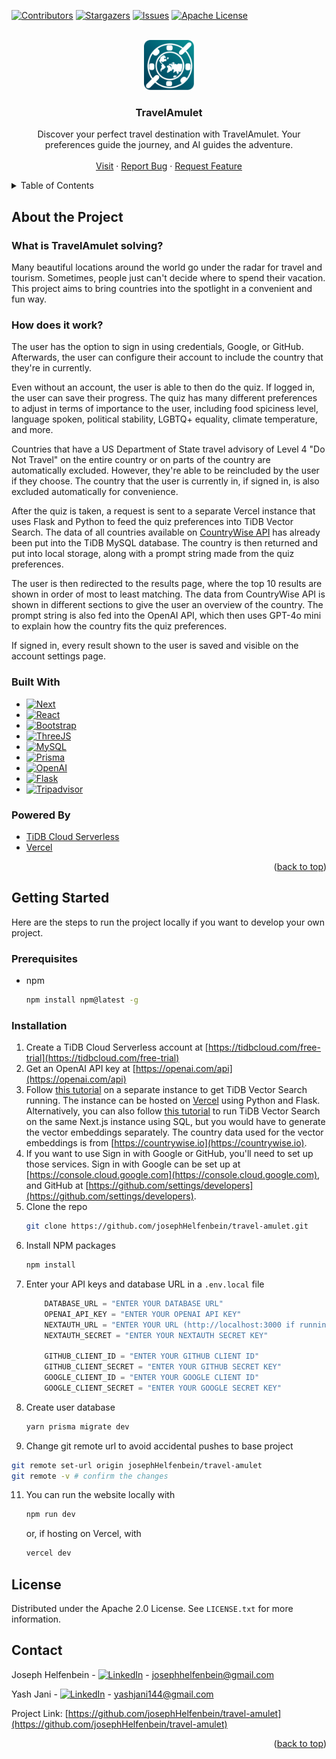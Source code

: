 <!-- Improved compatibility of back to top link: See: https://github.com/othneildrew/Best-README-Template/pull/73 -->
<a id="readme-top"></a>
<!--
*** Thanks for checking out the Best-README-Template. If you have a suggestion
*** that would make this better, please fork the repo and create a pull request
*** or simply open an issue with the tag "enhancement".
*** Don't forget to give the project a star!
*** Thanks again! Now go create something AMAZING! :D
-->



<!-- PROJECT SHIELDS -->
<!--
*** I'm using markdown "reference style" links for readability.
*** Reference links are enclosed in brackets [ ] instead of parentheses ( ).
*** See the bottom of this document for the declaration of the reference variables
*** for contributors-url, forks-url, etc. This is an optional, concise syntax you may use.
*** https://www.markdownguide.org/basic-syntax/#reference-style-links
-->
[![Contributors][contributors-shield]][contributors-url]
[![Stargazers][stars-shield]][stars-url]
[![Issues][issues-shield]][issues-url]
[![Apache License][license-shield]][license-url]



<!-- PROJECT LOGO -->
<br />
<div align="center">
  <a href="https://github.com/josephHelfenbein/travel-amulet">
    <img src="/public/travelamulet-icon.svg" alt="Logo" width="80" height="80">
  </a>

<h3 align="center">TravelAmulet</h3>

  <p align="center">
    Discover your perfect travel destination with TravelAmulet. Your preferences guide the journey, and AI guides the adventure.
    <br />
    <br />
    <a href="https://travelamulet.vercel.app">Visit</a>
    ·
    <a href="https://github.com/josephHelfenbein/travel-amulet/issues/new?labels=bug&template=bug-report---.md">Report Bug</a>
    ·
    <a href="https://github.com/josephHelfenbein/travel-amulet/issues/new?labels=enhancement&template=feature-request---.md">Request Feature</a>
  </p>
</div>



<!-- TABLE OF CONTENTS -->
<details>
  <summary>Table of Contents</summary>
  <ol>
    <li>
      <a href="#about-the-project">About The Project</a>
      <ul>
        <li><a href="#built-with">Built With</a></li>
      </ul>
    </li>
    <li>
      <a href="#getting-started">Getting Started</a>
      <ul>
        <li><a href="#prerequisites">Prerequisites</a></li>
        <li><a href="#installation">Installation</a></li>
      </ul>
    </li>
    <li><a href="#license">License</a></li>
    <li><a href="#contact">Contact</a></li>
  </ol>
</details>



<!-- ABOUT THE PROJECT -->
## About the Project
### What is TravelAmulet solving?

Many beautiful locations around the world go under the radar for travel and tourism. Sometimes, people just can't decide where to spend their vacation. This project aims to bring countries into the spotlight in a convenient and fun way.

### How does it work?

The user has the option to sign in using credentials, Google, or GitHub. Afterwards, the user can configure their account to include the country that they're in currently.

Even without an account, the user is able to then do the quiz. If logged in, the user can save their progress. The quiz has many different preferences to adjust in terms of importance to the user,
including food spiciness level, language spoken, political stability, LGBTQ+ equality, climate temperature, and more. 

Countries that have a US Department of State travel advisory of Level 4 "Do Not Travel" on the entire country or on parts of the country are automatically excluded. However, they're able to be reincluded by the user if they choose. 
The country that the user is currently in, if signed in, is also excluded automatically for convenience.

After the quiz is taken, a request is sent to a separate Vercel instance that uses Flask and Python to feed the quiz preferences into TiDB Vector Search. The data of all countries available on
<a href="https://countrywise.io/">CountryWise API</a> has already been put into the TiDB MySQL database. The country is then returned and put into local storage, along with a prompt string made from the quiz preferences.

The user is then redirected to the results page, where the top 10 results are shown in order of most to least matching. The data from CountryWise API is shown in different sections to give the user an overview
of the country. The prompt string is also fed into the OpenAI API, which then uses GPT-4o mini to explain how the country fits the quiz preferences.

If signed in, every result shown to the user is saved and visible on the account settings page.




### Built With

* [![Next][Next.js]][Next-url]
* [![React][React.js]][React-url]
* [![Bootstrap][Bootstrap.com]][Bootstrap-url]
* [![ThreeJS][ThreeJS]][ThreeJS-url]
* [![MySQL][MySQL]][MySQL-url]
* [![Prisma][Prisma]][Prisma-url]
* [![OpenAI][OpenAI]][OpenAI-url]
* [![Flask][Flask]][Flask-url]
* [![Tripadvisor][Tripadvisor]][Tripadvisor-url]

### Powered By

* <a href="https://tidbcloud.com/free-trial">TiDB Cloud Serverless</a>
* <a href="https://vercel.com">Vercel</a>



<p align="right">(<a href="#readme-top">back to top</a>)</p>




<!-- GETTING STARTED -->
## Getting Started

Here are the steps to run the project locally if you want to develop your own project.

### Prerequisites

* npm
  ```sh
  npm install npm@latest -g
  ```


### Installation

1. Create a TiDB Cloud Serverless account at [https://tidbcloud.com/free-trial](https://tidbcloud.com/free-trial)
2. Get an OpenAI API key at [https://openai.com/api](https://openai.com/api)
3. Follow <a href="https://docs.pingcap.com/tidbcloud/vector-search-integrate-with-langchain">this tutorial</a> on a separate instance to get TiDB Vector Search running. The instance can be hosted on <a href="https://vercel.com">Vercel</a> using Python and Flask. Alternatively, you can also follow <a href="https://docs.pingcap.com/tidbcloud/vector-search-get-started-using-sql">this tutorial</a> to run TiDB Vector Search on the same Next.js instance using SQL, but you would have to generate the vector embeddings separately. The country data used for the vector embeddings is from [https://countrywise.io](https://countrywise.io).
4. If you want to use Sign in with Google or GitHub, you'll need to set up those services. Sign in with Google can be set up at [https://console.cloud.google.com](https://console.cloud.google.com), and GitHub at [https://github.com/settings/developers](https://github.com/settings/developers).
5. Clone the repo
   ```sh
   git clone https://github.com/josephHelfenbein/travel-amulet.git
   ```
6. Install NPM packages
   ```sh
   npm install
   ```
7. Enter your API keys and database URL in a `.env.local` file
   ```js
       DATABASE_URL = "ENTER YOUR DATABASE URL"
       OPENAI_API_KEY = "ENTER YOUR OPENAI API KEY"
       NEXTAUTH_URL = "ENTER YOUR URL (http://localhost:3000 if running locally)"
       NEXTAUTH_SECRET = "ENTER YOUR NEXTAUTH SECRET KEY"
   
       GITHUB_CLIENT_ID = "ENTER YOUR GITHUB CLIENT ID" 
       GITHUB_CLIENT_SECRET = "ENTER YOUR GITHUB SECRET KEY"
       GOOGLE_CLIENT_ID = "ENTER YOUR GOOGLE CLIENT ID"
       GOOGLE_CLIENT_SECRET = "ENTER YOUR GOOGLE SECRET KEY"
   ```
8. Create user database
   ```sh
   yarn prisma migrate dev
   ```
10. Change git remote url to avoid accidental pushes to base project
   ```sh
   git remote set-url origin josephHelfenbein/travel-amulet
   git remote -v # confirm the changes
   ```
11. You can run the website locally with
    ```sh
    npm run dev
    ```
    or, if hosting on Vercel, with
    ```sh
    vercel dev
    ```








<!-- LICENSE -->
## License

Distributed under the Apache 2.0 License. See `LICENSE.txt` for more information.



<!-- CONTACT -->
## Contact

Joseph Helfenbein - [![LinkedIn][linkedin-shield]][linkedin-url-joseph] - josephhelfenbein@gmail.com

Yash Jani - [![LinkedIn][linkedin-shield]][linkedin-url-yash] - yashjani144@gmail.com

Project Link: [https://github.com/josephHelfenbein/travel-amulet](https://github.com/josephHelfenbein/travel-amulet)

<p align="right">(<a href="#readme-top">back to top</a>)</p>





<!-- MARKDOWN LINKS & IMAGES -->
<!-- https://www.markdownguide.org/basic-syntax/#reference-style-links -->
[contributors-shield]: https://img.shields.io/github/contributors/josephHelfenbein/travel-amulet.svg?style=for-the-badge
[contributors-url]: https://github.com/josephHelfenbein/travel-amulet/graphs/contributors
[forks-shield]: https://img.shields.io/github/forks/josephHelfenbein/travel-amulet.svg?style=for-the-badge
[forks-url]: https://github.com/josephHelfenbein/travel-amulet/network/members
[stars-shield]: https://img.shields.io/github/stars/josephHelfenbein/travel-amulet.svg?style=for-the-badge
[stars-url]: https://github.com/josephHelfenbein/travel-amulet/stargazers
[issues-shield]: https://img.shields.io/github/issues/josephHelfenbein/travel-amulet.svg?style=for-the-badge
[issues-url]: https://github.com/josephHelfenbein/travel-amulet/issues
[license-shield]: https://img.shields.io/github/license/josephHelfenbein/travel-amulet.svg?style=for-the-badge
[license-url]: https://github.com/josephHelfenbein/travel-amulet/blob/master/LICENSE.txt
[linkedin-shield]: https://img.shields.io/badge/-LinkedIn-0A66C2.svg?style=for-the-badge&logo=linkedin&logoColor=white
[linkedin-url-joseph]: https://linkedin.com/in/joseph-j-helfenbein
[linkedin-url-yash]: https://linkedin.com/in/yash-jani-8245bb26a/
[product-screenshot]: images/screenshot.png
[Next.js]: https://img.shields.io/badge/next.js-000000?style=for-the-badge&logo=nextdotjs&logoColor=white
[Next-url]: https://nextjs.org/
[React.js]: https://img.shields.io/badge/React-20232A?style=for-the-badge&logo=react&logoColor=61DAFB
[React-url]: https://reactjs.org/
[Vue.js]: https://img.shields.io/badge/Vue.js-35495E?style=for-the-badge&logo=vuedotjs&logoColor=4FC08D
[Vue-url]: https://vuejs.org/
[Angular.io]: https://img.shields.io/badge/Angular-DD0031?style=for-the-badge&logo=angular&logoColor=white
[Angular-url]: https://angular.io/
[Svelte.dev]: https://img.shields.io/badge/Svelte-4A4A55?style=for-the-badge&logo=svelte&logoColor=FF3E00
[Svelte-url]: https://svelte.dev/
[Laravel.com]: https://img.shields.io/badge/Laravel-FF2D20?style=for-the-badge&logo=laravel&logoColor=white
[Laravel-url]: https://laravel.com
[Bootstrap.com]: https://img.shields.io/badge/Bootstrap-563D7C?style=for-the-badge&logo=bootstrap&logoColor=white
[Bootstrap-url]: https://getbootstrap.com
[JQuery.com]: https://img.shields.io/badge/jQuery-0769AD?style=for-the-badge&logo=jquery&logoColor=white
[JQuery-url]: https://jquery.com 
[JavaScript]: https://img.shields.io/badge/javascript-yellow?logo=javascript&style=for-the-badge&logoColor=white
[JavaScript-url]: https://developer.oracle.com/languages/javascript.html
[ThreeJS]: https://img.shields.io/badge/three.js-black?logo=three.js&style=for-the-badge&logoColor=white
[ThreeJS-url]: https://threejs.org/
[TypeScript]: https://img.shields.io/badge/typescript-3178C6?logo=typescript&style=for-the-badge&logoColor=white
[TypeScript-url]: https://www.typescriptlang.org/
[MySQL]: https://img.shields.io/badge/mysql-4479A1?logo=mysql&style=for-the-badge&logoColor=white
[MySQL-url]: https://www.mysql.com/
[OpenAI]: https://img.shields.io/badge/openai%20api-black?logo=openai&style=for-the-badge&logoColor=white
[OpenAI-url]: https://openai.com/api/
[Prisma]: https://img.shields.io/badge/prisma-2D3748?logo=prisma&style=for-the-badge&logoColor=white
[Prisma-url]: https://www.prisma.io/
[Flask]: https://img.shields.io/badge/flask-4590A1?logo=flask&style=for-the-badge&logoColor=white
[Flask-url]: https://flask.palletsprojects.com/en/3.0.x/
[Tripadvisor]: https://img.shields.io/badge/tripadvisor%20api-00AF87?logo=tripadvisor&style=for-the-badge&logoColor=white
[Tripadvisor-url]: https://tripadvisor-content-api.readme.io/reference/overview
